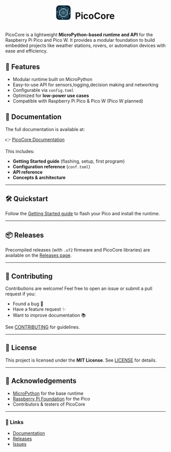 <div align="center">
  <img src="./docs/assets/images/pc.png" alt="Description of image" width="45" height="45" style="display: inline-block; vertical-align: middle; margin-right: 10px;">
  <h1 style="display: inline-block; vertical-align: middle;">PicoCore</h1>
</div>

PicoCore is a lightweight **MicroPython-based runtime and API** for the Raspberry Pi Pico and Pico W. It provides a modular foundation to build embedded projects like weather stations, rovers, or automation devices with ease and efficiency.

## 🚀 Features

- Modular runtime built on MicroPython
- Easy-to-use API for sensors,logging,decision making and networking
- Configurable via `config.toml`
- Optimized for **low-power use cases**
- Compatible with Raspberry Pi Pico & Pico W (Pico W planned)

## 📖 Documentation

The full documentation is available at:

👉 [PicoCore Documentation](https://pauwol.github.io/PicoCore/)

This includes:

- **Getting Started guide** (flashing, setup, first program)
- **Configuration reference** (`conf.toml`)
- **API reference**
- **Concepts & architecture**

---

## 🛠️ Quickstart

Follow the [Getting Started guide](https://pauwol.github.io/PicoCore/getting-started/) to flash your Pico and install the runtime.

---

## 📦 Releases

Precompiled releases (with `.uf2` firmware and PicoCore libraries) are available on the [Releases page](https://github.com/PauWol/PicoCore/releases).

---

## 🤝 Contributing

Contributions are welcome! Feel free to open an issue or submit a pull request if you:

- Found a bug 🐛
- Have a feature request ✨
- Want to improve documentation 📚

See [CONTRIBUTING](https://pauwol.github.io/PicoCore/contributing/) for guidelines.

---

## 📜 License

This project is licensed under the **MIT License**. See [LICENSE](LICENSE) for details.

---

## 🙌 Acknowledgements

- [MicroPython](https://micropython.org/) for the base runtime
- [Raspberry Pi Foundation](https://www.raspberrypi.org/) for the Pico
- Contributors & testers of PicoCore

---

### 🔗 Links

- [Documentation](https://pauwol.github.io/PicoCore/)
- [Releases](https://github.com/PauWol/PicoCore/releases)
- [Issues](https://github.com/PauWol/PicoCore/issues)
